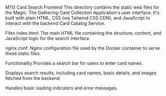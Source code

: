 MTG Card Search Frontend
This directory contains the static web files for the Magic: The Gathering Card Collection Application's user interface. It's built with plain HTML, CSS (via Tailwind CSS CDN), and JavaScript to interact with the backend Card Catalog Service.

Files
index.html: The main HTML file containing the structure, content, and JavaScript logic for the search interface.

nginx.conf: Nginx configuration file used by the Docker container to serve these static files.

Functionality
Provides a search bar for users to enter card names.

Displays search results, including card names, basic details, and images fetched from the backend.

Handles basic loading indicators and error messages.